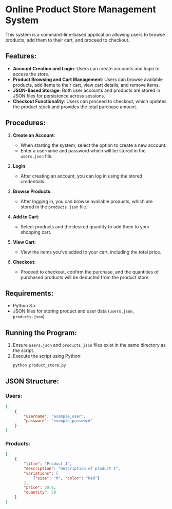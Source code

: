 # Online Product Store Management System

This system is a command-line-based application allowing users to browse products, add them to their cart, and proceed to checkout.

## Features:
- **Account Creation and Login**: Users can create accounts and login to access the store.
- **Product Browsing and Cart Management**: Users can browse available products, add items to their cart, view cart details, and remove items.
- **JSON-Based Storage**: Both user accounts and products are stored in JSON files for persistence across sessions.
- **Checkout Functionality**: Users can proceed to checkout, which updates the product stock and provides the total purchase amount.
  
## Procedures:

1. **Create an Account**: 
   - When starting the system, select the option to create a new account.
   - Enter a username and password which will be stored in the `users.json` file.
  
2. **Login**: 
   - After creating an account, you can log in using the stored credentials.
  
3. **Browse Products**: 
   - After logging in, you can browse available products, which are stored in the `products.json` file.
  
4. **Add to Cart**: 
   - Select products and the desired quantity to add them to your shopping cart.
  
5. **View Cart**: 
   - View the items you’ve added to your cart, including the total price.
  
6. **Checkout**: 
   - Proceed to checkout, confirm the purchase, and the quantities of purchased products will be deducted from the product store.

## Requirements:

- Python 3.x
- JSON files for storing product and user data (`users.json`, `products.json`).

## Running the Program:

1. Ensure `users.json` and `products.json` files exist in the same directory as the script.
2. Execute the script using Python:
   ```bash
   python product_store.py
   ```

## JSON Structure:

### Users:
```json
[
    {
        "username": "example_user",
        "password": "example_password"
    }
]
```

### Products:
```json
[
    {
        "title": "Product 1",
        "description": "Description of product 1",
        "variations": [
            {"size": "M", "color": "Red"}
        ],
        "price": 20.0,
        "quantity": 50
    }
]
